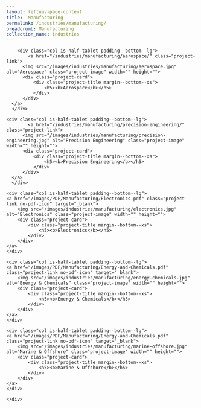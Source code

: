 ```yaml
---
layout: leftnav-page-content
title:  Manufacturing
permalink: /industries/manufacturing/
breadcrumb: Manufacturing
collection_name: industries
---
```


<div>
	<div class="row is-multiline">

		<div class="col is-half-tablet padding--bottom--lg">
			<a href="/industries/manufacturing/aerospace/" class="project-link">
	      <img src="/images/industries/manufacturing/aerospace.jpg" alt="Aerospace" class="project-image" width="" height="">
	      <div class="project-card">
	          <div class="project-title margin--bottom--xs">
	              <h5><b>Aerospace</b></h5>
	          </div>
	      </div>
      </a>
	  </div>

    <div class="col is-half-tablet padding--bottom--lg">
			<a href="/industries/manufacturing/precision-engineering/" class="project-link">
	      <img src="/images/industries/manufacturing/precision-engineering.jpg" alt="Precision Engineering" class="project-image" width="" height="">
	      <div class="project-card">
	          <div class="project-title margin--bottom--xs">
	              <h5><b>Precision Engineering</b></h5>
	          </div>
	      </div>
      </a>
	  </div>

    <div class="col is-half-tablet padding--bottom--lg">
    <a href="/images/PDF/Manufacturing/Electronics.pdf" class="project-link no-pdf-icon" target="_blank">
        <img src="/images/industries/manufacturing/electronics.jpg" alt="Electronics" class="project-image" width="" height="">
        <div class="project-card">
            <div class="project-title margin--bottom--xs">
                <h5><b>Electronics</b></h5>
            </div>
        </div>
	</a>
    </div>

    <div class="col is-half-tablet padding--bottom--lg">
    <a href="/images/PDF/Manufacturing/Energy-and-Chemicals.pdf" class="project-link no-pdf-icon" target="_blank">
        <img src="/images/industries/manufacturing/energy-chemicals.jpg" alt="Energy & Chemicals" class="project-image" width="" height="">
        <div class="project-card">
            <div class="project-title margin--bottom--xs">
                <h5><b>Energy & Chemicals</b></h5>
            </div>
        </div>
	</a>
    </div>

    <div class="col is-half-tablet padding--bottom--lg"> 
    <a href="/images/PDF/Manufacturing/Energy-and-Chemicals.pdf" class="project-link no-pdf-icon" target="_blank">
        <img src="/images/industries/manufacturing/marine-offshore.jpg" alt="Marine & Offshore" class="project-image" width="" height="">
        <div class="project-card">
            <div class="project-title margin--bottom--xs">
                <h5><b>Marine & Offshore</b></h5>
            </div>
        </div>
	</a>
    </div> 

    </div>
</div>
